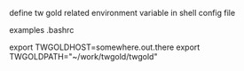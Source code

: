 define tw gold related environment variable in shell config file

examples .bashrc

export TWGOLDHOST=somewhere.out.there
export TWGOLDPATH="\~/work/twgold/twgold"
